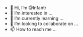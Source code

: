 - 👋 Hi, I’m @Infantr
- 👀 I’m interested in ...
- 🌱 I’m currently learning ...
- 💞️ I’m looking to collaborate on ...
- 📫 How to reach me ...

<!---
Infantr/Infantr is a ✨ special ✨ repository because its `README.md` (this file) appears on your GitHub profile.
You can click the Preview link to take a look at your changes.
--->
